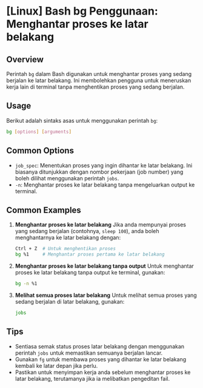 # [Linux] Bash bg Penggunaan: Menghantar proses ke latar belakang

## Overview
Perintah `bg` dalam Bash digunakan untuk menghantar proses yang sedang berjalan ke latar belakang. Ini membolehkan pengguna untuk meneruskan kerja lain di terminal tanpa menghentikan proses yang sedang berjalan.

## Usage
Berikut adalah sintaks asas untuk menggunakan perintah `bg`:

```bash
bg [options] [arguments]
```

## Common Options
- `job_spec`: Menentukan proses yang ingin dihantar ke latar belakang. Ini biasanya ditunjukkan dengan nombor pekerjaan (job number) yang boleh dilihat menggunakan perintah `jobs`.
- `-n`: Menghantar proses ke latar belakang tanpa mengeluarkan output ke terminal.

## Common Examples

1. **Menghantar proses ke latar belakang**
   Jika anda mempunyai proses yang sedang berjalan (contohnya, `sleep 100`), anda boleh menghantarnya ke latar belakang dengan:
   ```bash
   Ctrl + Z  # Untuk menghentikan proses
   bg %1     # Menghantar proses pertama ke latar belakang
   ```

2. **Menghantar proses ke latar belakang tanpa output**
   Untuk menghantar proses ke latar belakang tanpa output ke terminal, gunakan:
   ```bash
   bg -n %1
   ```

3. **Melihat semua proses latar belakang**
   Untuk melihat semua proses yang sedang berjalan di latar belakang, gunakan:
   ```bash
   jobs
   ```

## Tips
- Sentiasa semak status proses latar belakang dengan menggunakan perintah `jobs` untuk memastikan semuanya berjalan lancar.
- Gunakan `fg` untuk membawa proses yang dihantar ke latar belakang kembali ke latar depan jika perlu.
- Pastikan untuk menyimpan kerja anda sebelum menghantar proses ke latar belakang, terutamanya jika ia melibatkan pengeditan fail.